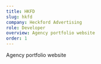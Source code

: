 ```yaml
---
title: HKFD
slug: hkfd
company: Heckford Advertising
role: Developer
overview: Agency portfolio website
order: 1
---
```


Agency portfolio website
